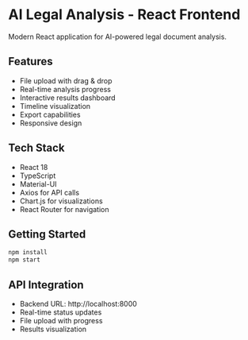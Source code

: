 # AI Legal Analysis - React Frontend

Modern React application for AI-powered legal document analysis.

## Features
- File upload with drag & drop
- Real-time analysis progress
- Interactive results dashboard
- Timeline visualization
- Export capabilities
- Responsive design

## Tech Stack
- React 18
- TypeScript
- Material-UI
- Axios for API calls
- Chart.js for visualizations
- React Router for navigation

## Getting Started

```bash
npm install
npm start
```

## API Integration
- Backend URL: http://localhost:8000
- Real-time status updates
- File upload with progress
- Results visualization
